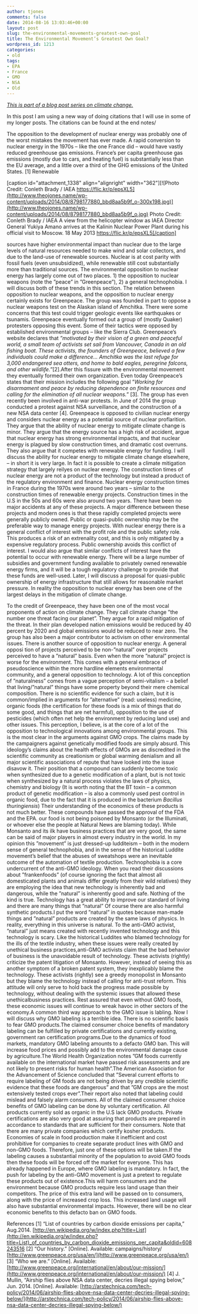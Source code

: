 ```yaml
---
author: tjones
comments: false
date: 2014-08-16 13:03:46+00:00
layout: post
slug: the-environmental-movements-greatest-own-goal
title: The Environmental Movement’s Greatest Own Goal?
wordpress_id: 1213
categories:
- old
tags:
- EPA
- France
- GMO
- NSA
- Old
---
```


_[This is part of a blog post series on climate change.](https://theojones.name/blog-post-series-on-the-history-of-sustainable-energy-and-climate-change-politics/)_

In this post I am using a new way of doing citations that I will use in some of my longer posts. The citations can be found at the end notes/

The opposition to the development of nuclear energy was probably one of the worst mistakes the movement has ever made. A rapid conversion to nuclear energy in the 1970s – like the one France did – would have vastly reduced greenhouse gas emissions. France’s per capita greenhouse gas emissions (mostly due to cars, and heating fuel) is substantially less than the EU average, and a little over a third of the GHG emissions of the United States. [1] Renewable

[caption id="attachment_1338" align="alignright" width="362"][![Photo Credit: Conleth Brady / IAEA  https://flic.kr/p/epsXL5](http://www.theojones.name/wp-content/uploads/2014/08/8798177880_bbd8aa5b9f_o-300x198.jpg)](http://www.theojones.name/wp-content/uploads/2014/08/8798177880_bbd8aa5b9f_o.jpg) Photo Credit: Conleth Brady / IAEA A view from the helicopter window as IAEA Director General Yukiya Amano arrives at the Kalinin Nuclear Power Plant during his official visit to Moscow. 18 May 2013 https://flic.kr/p/epsXL5[/caption]

sources have higher environmental impact than nuclear due to the large levels of natural resources needed to make wind and solar collectors, and due to the land-use of renewable sources. Nuclear is at cost parity with fossil fuels (even unsubsidized), while renewable still cost substantially more than traditional sources. The environmental opposition to nuclear energy has largely come out of two places. 1) the opposition to nuclear weapons (note the ”peace” in ”Greenpeace”), 2) a general technophobia. I will discuss both of these trends in this section. The relation between opposition to nuclear weapons, and the opposition to nuclear energy certainly exists for Greenpeace. The group was founded in part to oppose a nuclear weapons test on the Alaskan island of Amchitka. There were some concerns that this test could trigger geologic events like earthquakes or tsunamis. Greenpeace eventually formed out a group of (mostly Quaker) protesters opposing this event. Some of their tactics were opposed by established environmental groups – like the Sierra Club. Greenpeace’s website declares that _”motivated by their vision of a green and peaceful world, a small team of activists set sail from Vancouver, Canada in an old fishing boat. These activists, the founders of Greenpeace, believed a few individuals could make a difference... Amchitka was the last refuge for 3,000 endangered sea otters, and home to bald eagles, peregrine falcons, and other wildlife.”_[2].After this fissure with the environmental movement they eventually formed their own organization. Even today Greenpeace’s states that their mission includes the following goal ”_Working for disarmament and peace by reducing dependence on finite resources and calling for the elimination of all nuclear weapons._” [3]. The group has even recently been involved in anti-war protests. In June of 2014 the group conducted a protest against NSA surveillance, and the construction of a new NSA data center [4]. Greenpeace is opposed to civilian nuclear energy and considers nuclear energy as a potential source of nuclear proflarition. They argue that the ability of nuclear energy to mitigate climate change is minor. They argue that the energy source has a high risk of accident, argue that nuclear energy has strong environmental impacts, and that nuclear energy is plagued by slow construction times, and dramatic cost overruns. They also argue that it competes with renewable energy for funding. I will discuss the ability for nuclear energy to mitigate climate change elsewhere, – in short it is very large. In fact it is possible to create a climate mitigation strategy that largely reilyes on nuclear energy. The construction times of nuclear energy are not a product of the technology but instead a product of the regulatory environment and finance. Nuclear energy construction times in France during the 1970s were around two years – similar to the construction times of renewable energy projects. Construction times in the U.S in the 50s and 60s were also around two years. There have been no major accidents at any of these projects. A major difference between these projects and modern ones is that these rapidly completed projects were generally publicly owned. Public or quasi-public ownership may be the preferable way to manage energy projects. With nuclear energy there is a general conflict of interest with the profit role and the public safety role. This produces a risk of an extrenality cost, and this is only mitigated by a expensive regulatory process. Public ownership avoids this conflict of interest. I would also argue that similar conflicts of interest have the potential to occur with renewable energy. There will be a large number of subsidies and government funding available to privately owned renewable energy firms, and it will be a tough regulatory challenge to provide that these funds are well-used. Later, I will discuss a proposal for quasi-public ownership of energy infrastructure that still allows for reasonable market pressure. In reality the opposition to nuclear energy has been one of the largest delays in the mitigation of climate change.

To the credit of Greenpeace, they have been one of the most vocal proponents of action on climate change. They call climate change ”the number one threat facing our planet”. They argue for a rapid mitigation of the threat. In their plan developed nation emissions would be reduced by 40 percent by 2020 and global emissions would be reduced to near zero. The group has also been a major contributor to activism on other environmental issues.
There is another source of opposition to nuclear energy. A general opposi tion of projects perceived to be non-”natural” over projects perceived to have a ”natural” basis. Even when the more ”natural” project is worse for the environment. This comes with a general embrace of pseudoscience within the more hardline elements environmental community, and a general opposition to technology. A lot of this conception of ”naturalness” comes from a vague perception of semi-vitalism – a belief that living/”natural” things have some property beyond their mere chemical composition. There is no scientific evidence for such a claim, but it is common/implied in arguments for ”alternative” (read: useless) medicine, organic foods (the certification for these foods is a mix of things that do some good, and things that are net harmful), opposition to the use of pesticides (which often net help the environment by reducing land use) and other issues. This perception, I believe, is at the core of a lot of the opposition to technological innovations among environmental groups. This is the most clear in the arguments against GMO crops.
The claims made by the campaigners against genetically modified foods are simply absurd. This ideology’s claims about the health effects of GMOs are as discredited in the scientific community as creationism or global warming denialism and all major scientific associations of repute that have looked into the issue disavow it. Their position that a compound can suddenly become toxic when synthesized due to a genetic modification of a plant, but is not toxic when synthesized by a natural process violates the laws of physics, chemistry and biology (It is worth noting that the BT toxin – a common product of genetic modification – is also a commonly used pest control in organic food, due to the fact that it is produced in the bacterium _Bacillus thuringiensis_) Their understanding of the economics of these products is not much better. These compounds have passed the approval of the FDA and the EPA. our food is not being poisoned by Monsanto (or the Illuminati, or whoever else the people at Natural News are blaming today). While Monsanto and its ilk have business practices that are very good, the same can be said of major players in almost every industry in the world. In my opinion this ”movement” is just dressed-up ludditeism – both in the modern sense of general technophobia, and in the sense of the historical Luddite movement’s belief that the abuses of sweatshops were an inevitable outcome of the automation of textile production.
Technophobia is a core undercurrent of the anti-GMO ideology. When you read their discussions about ”frankenfoods” (of course ignoring the fact that almost all domesticated plants and animals differ greatly from their wild relatives) they are employing the idea that new technology is inherently bad and dangerous, while the ”natural” is inherently good and safe. Nothing of the kind is true. Technology has a great ability to improve our standard of living and there are many things that ”natural” Of course there are also harmful synthetic products.I put the word ”natural” in quotes because man-made things and ”natural” products are created by the same laws of physics. In reality,
everything in this universe is natural. To the anti-GMO activist, ”natural” just means created with recently invented technology and this technology is scary.
Like the historical Luddites who blamed technology for the ills of the textile industry, when these issues were really created by unethical business practices,anti-GMO activists claim that the bad behavior of business is the unavoidable result of technology. These activists (rightly) criticize the patent litigation of Monsanto. However, instead of seeing this as another symptom of a broken patent system, they inexplicably blame the technology. These activists (rightly) see a greedy monopolist in Monsanto but they blame the technology instead of calling for anti-trust reform. This attitude will only serve to hold back the progress made possible by technology, without dealing with the systemic issues that allowed these unethicalbusiness practices. Rest assured that even without GMO foods, these economic issues will continue to wreak havoc in other sectors of the economy.A common third way approach to the GMO issue is labling. Now I will discuss why GMO labeling is a terrible idea. There is no scientific basis to fear GMO products.The claimed consumer choice benefits of mandatory labeling can be fulfilled by private certifications and currently existing, government ran certification programs.Due to the dynamics of food markets, mandatory GMO labeling amounts to a defacto GMO ban. This will increase food prices and possibly add to the environmental damage cause by agriculture.The World Health Organization notes ”GM foods currently available on the international market have passed risk assessments and are not likely to present risks for human health”.The American Association for the Advancement of Science concluded that ”Several current efforts to require labeling of GM foods are not being driven by any credible scientific evidence that these foods are dangerous” and that ”GM crops are the most extensively tested crops ever”.Their report also noted that labeling could mislead and falsely alarm consumers.
All of the claimed consumer choice benefits of GMO labeling can be done by voluntary certification. All products currently sold as organic in the U.S lack GMO products. Private certifications are also very good at assuring that products are prepared in accordance to standards that are sufficient for their consumers. Note that there are many private companies which certify kosher products. Economies of scale in food production make it inefficient and cost prohibitive for companies to create separate product lines with GMO and non-GMO foods. Therefore, just one of these options will be taken.If the labeling causes a substantial minority of the population to avoid GMO foods then these foods will be forced off the market for everyone. This has already happened in Europe, where GMO labeling is mandatory. In fact, the push for labeling by the anti-GMO movement is just a pretext to regulate these products out of existence.This will harm consumers and the environment because GMO products require less land usage than their competitors. The price of this extra land will be passed on to consumers, along with the price of increased crop loss. This increased land usage will also have substantial environmental impacts. However, there will be no clear economic benefits to this defacto ban on GMO foods.

References
[1] “List of countries by carbon dioxide emissions per capita,” Aug.2014.
[http://en.wikipedia.org/w/index.php?title=List](http://en.wikipedia.org/w/index.php?title=List)_of_countries_by_carbon_dioxide_emissions_per_capita&oldid=608243516
[2] “Our history.” [Online]. Available:
campaigns/history/ [http://www.greenpeace.org/usa/en/](http://www.greenpeace.org/usa/en/)
[3] “Who we are.” [Online]. Available:
[http://www.greenpeace.org/international/en/about/our-mission/](http://www.greenpeace.org/international/en/about/our-mission/)
[4] J. Mullin, “Airship flies above NSA data center, decries illegal spying
below,” Jun. 2014. [Online]. Available: [http://arstechnica.com/tech-policy/2014/06/airship-flies-above-nsa-data-center-decries-illegal-spying-below/](http://arstechnica.com/tech-policy/2014/06/airship-flies-above-nsa-data-center-decries-illegal-spying-below/)
